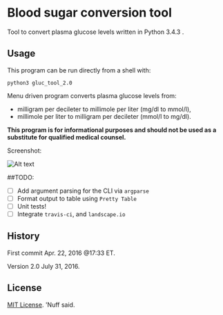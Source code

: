 # Blood sugar conversion tool 

Tool to convert plasma glucose levels written in Python 3.4.3 .  

## Usage

This program can be run directly from a shell with: 

`python3 gluc_tool_2.0` 

Menu driven program converts plasma glucose levels from:
 
* milligram per decileter to millimole per liter (mg/dl to mmol/l),	
* millimole per liter to milligram per decileter (mmol/l to mg/dl). 

__This program is for informational purposes and should not be used as a substitute for qualified medical counsel.__

Screenshot: 

![Alt text](https://github.com/marshki/blood_glucose_conversion/blob/master/gluc_convert.png?raw+true "gluc_tool")

##TODO: 

- [ ] Add argument parsing for the CLI via `argparse`
- [ ] Format output to table using `Pretty Table` 
- [ ] Unit tests! 
- [ ] Integrate `travis-ci`, and `landscape.io`
 
## History 

First commit Apr. 22, 2016 @17:33 ET.

Version 2.0 July 31, 2016. 

## License 

[MIT License](https://opensource.org/licenses/MIT). 'Nuff said. 
